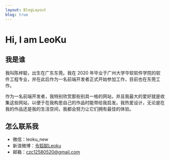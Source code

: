 ```yaml
---
layout: BlogLayout
blog: true
---
```


# Hi, I am LeoKu

## 我是谁

我叫陈梓聪，出生在广东东莞。我在 2020 年毕业于广州大学华软软件学院的软件工程专业，并在此后作为一名前端开发者正式开始参加工作，目前也在东莞工作。

作为一名前端开发者，我特别欣赏那些别具一格的网站，并且我最大的爱好就是收集这些网站，以便于在我构思自己的作品时能带给我启发。我热爱设计，无论是在我的作品还是我的生活空间，我都会努力让它们拥有最佳的体验。

## 怎么联系我

* 微信：leoku_new
* 新浪微博：<a style="color: inherit;" href="https://weibo.com/leoku4" target="_blank" rel="noopener noreferrer">令狐聪Leoku</a>
* 邮箱：czc12580520@gmail.com
